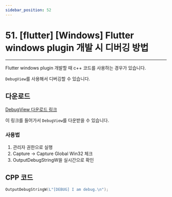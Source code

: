 ```yaml
---
sidebar_position: 52
---
```


# 51. [flutter] [Windows] Flutter windows plugin 개발 시 디버깅 방법
---

Flutter windows plugin 개발할 때 c++ 코드를 사용하는 경우가 있습니다.

`DebugView`를 사용해서 디버깅할 수 있습니다.

## 다운로드

[DebugView 다운로드 링크](https://learn.microsoft.com/ko-kr/sysinternals/downloads/debugview)

이 링크를 들어가서 `DebugView`를 다운받을 수 있습니다.


### 사용법

1. 관리자 권한으로 실행
2. Capture -> Capture Global Win32 체크
3. OutputDebugStringW을 실시간으로 확인


## CPP 코드

```cpp
OutputDebugStringW(L"[DEBUG] I am debug.\n");
```

